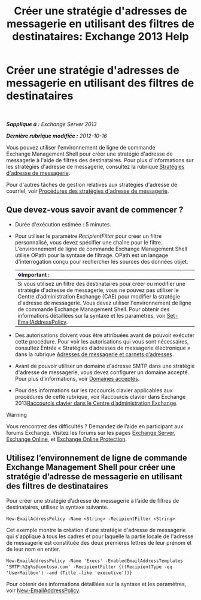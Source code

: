 ﻿---
title: "Créer une stratégie d'adresses de messagerie en utilisant des filtres de destinataires: Exchange 2013 Help"
TOCTitle: Créer une stratégie d'adresses de messagerie en utilisant des filtres de destinataires
ms:assetid: e3f446bd-1511-479c-8d87-2dfce5547c90
ms:mtpsurl: https://technet.microsoft.com/fr-fr/library/Bb232194(v=EXCHG.150)
ms:contentKeyID: 50479426
ms.date: 04/24/2018
mtps_version: v=EXCHG.150
ms.translationtype: HT
---

# Créer une stratégie d'adresses de messagerie en utilisant des filtres de destinataires

 

_**Sapplique à :** Exchange Server 2013_

_**Dernière rubrique modifiée :** 2012-10-16_

Vous pouvez utiliser l'environnement de ligne de commande Exchange Management Shell pour créer une stratégie d'adresse de messagerie à l'aide de filtres des destinataires. Pour plus d'informations sur les stratégies d'adresse de messagerie, consultez la rubrique [Stratégies d'adresse de messagerie](email-address-policies-exchange-2013-help.md).

Pour d'autres tâches de gestion relatives aux stratégies d'adresse de courriel, voir [Procédures des stratégies d'adresse de messagerie](email-address-policy-procedures-exchange-2013-help.md).

## Que devez-vous savoir avant de commencer ?

  - Durée d'exécution estimée : 5 minutes.

  - Pour utiliser le paramètre *RecipientFilter* pour créer un filtre personnalisé, vous devez spécifier une chaîne pour le filtre. L'environnement de ligne de commande Exchange Management Shell utilise OPath pour la syntaxe de filtrage. OPath est un langage d'interrogation conçu pour rechercher les sources des données objet.
    
    <table>
    <thead>
    <tr class="header">
    <th><img src="images/JJ159813.important(EXCHG.150).gif" title="Important" alt="Important" />Important :</th>
    </tr>
    </thead>
    <tbody>
    <tr class="odd">
    <td>Si vous utilisez un filtre des destinataires pour créer ou modifier une stratégie d'adresse de messagerie, vous ne pouvez pas utiliser le Centre d’administration Exchange (CAE) pour modifier la stratégie d'adresse de messagerie. Vous devez utiliser l'environnement de ligne de commande Exchange Management Shell. Pour obtenir des informations détaillées sur la syntaxe et les paramètres, voir <a href="https://technet.microsoft.com/fr-fr/library/bb124517(v=exchg.150)">Set-EmailAddressPolicy</a>.</td>
    </tr>
    </tbody>
    </table>


  - Des autorisations doivent vous être attribuées avant de pouvoir exécuter cette procédure. Pour voir les autorisations qui vous sont nécessaires, consultez Entrée « Stratégies d’adresses de messagerie électronique » dans la rubrique [Adresses de messagerie et carnets d’adresses](email-addresses-and-address-books-exchange-2013-help.md).

  - Avant de pouvoir utiliser un domaine d'adresse SMTP dans une stratégie d'adresse de messagerie, vous devez configurer un domaine accepté. Pour plus d'informations, voir [Domaines acceptés](accepted-domains-exchange-2013-help.md).

  - Pour des informations sur les raccourcis clavier applicables aux procédures de cette rubrique, voir Raccourcis clavier dans Exchange 2013[Raccourcis clavier dans le Centre d’administration Exchange](keyboard-shortcuts-in-the-exchange-admin-center-exchange-online-protection-help.md).

> [!WARNING]
> Vous rencontrez des difficultés ? Demandez de l’aide en participant aux forums Exchange. Visitez les forums sur les pages <a href="https://go.microsoft.com/fwlink/p/?linkid=60612">Exchange Server</a>, <a href="https://go.microsoft.com/fwlink/p/?linkid=267542">Exchange Online</a>, et <a href="https://go.microsoft.com/fwlink/p/?linkid=285351">Exchange Online Protection</a>.


## Utilisez l’environnement de ligne de commande Exchange Management Shell pour créer une stratégie d’adresse de messagerie en utilisant des filtres de destinataires

Pour créer une stratégie d’adresse de messagerie à l’aide de filtres de destinataires, utilisez la syntaxe suivante.

    New-EmailAddressPolicy -Name <String> -RecipientFilter <String>

Cet exemple montre la création d'une stratégie d'adresse de messagerie qui s'applique à tous les cadres et pour laquelle la partie locale de l'adresse de messagerie est constituée des deux premières lettres de leur prénom et de leur nom en entier.

    New-EmailAddressPolicy -Name 'Execs' -EnabledEmailAddressTemplates 'SMTP:%2g%s@contoso.com' -RecipientFilter {((RecipientType -eq 'UserMailbox') -and (Title -like 'executive'))}

Pour obtenir des informations détaillées sur la syntaxe et les paramètres, voir [New-EmailAddressPolicy](https://technet.microsoft.com/fr-fr/library/aa996800\(v=exchg.150\)).

